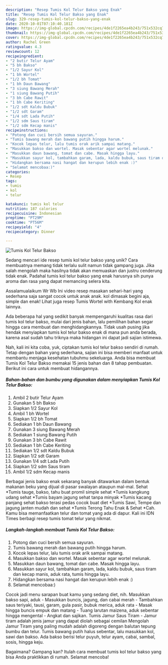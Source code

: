 ```yaml
---
description: "Resep Tumis Kol Telur Bakso yang Enak"
title: "Resep Tumis Kol Telur Bakso yang Enak"
slug: 329-resep-tumis-kol-telur-bakso-yang-enak
date: 2020-10-01T07:10:40.181Z
image: https://img-global.cpcdn.com/recipes/4de1f2265ea4b243/751x532cq70/tumis-kol-telur-bakso-foto-resep-utama.jpg
thumbnail: https://img-global.cpcdn.com/recipes/4de1f2265ea4b243/751x532cq70/tumis-kol-telur-bakso-foto-resep-utama.jpg
cover: https://img-global.cpcdn.com/recipes/4de1f2265ea4b243/751x532cq70/tumis-kol-telur-bakso-foto-resep-utama.jpg
author: Rachel Green
ratingvalue: 4.3
reviewcount: 12
recipeingredient:
- "2 butir Telur Ayam"
- "5 bh Bakso"
- "1/2 Sayur Kol"
- "1 bh Wortel"
- "1/2 bh Tomat"
- "1 bh Daun Bawang"
- "3 siung Bawang Merah"
- "1 siung Bawang Putih"
- "3 bh Cabe Rawit"
- "1 bh Cabe Keriting"
- "1/2 sdt Kaldu Bubuk"
- "1/2 sdt Garam"
- "1/4 sdt Lada Putih"
- "1/2 sdm Saus tiram"
- "1/2 sdm Kecap manis"
recipeinstructions:
- "Potong dan cuci bersih semua sayuran."
- "Tumis bawang merah dan bawang putih hingga harum."
- "Kocok lepas telur, lalu tumis orak arik sampai matang."
- "Masukkan bakso dan wortel. Masak sebentar agar wortel melunak."
- "Masukkan daun bawang, tomat dan cabe. Masak hingga layu."
- "Masukkan sayur kol, tambahkan garam, lada, kaldu bubuk, saus tiram dan kecap manis, aduk rata, tumis hingga layu."
- "Hidangkan bersama nasi hangat dan kerupun lebih enak :)"
- "Selamat mencobaa:)"
categories:
- Resep
tags:
- tumis
- kol
- telur

katakunci: tumis kol telur 
nutrition: 187 calories
recipecuisine: Indonesian
preptime: "PT29M"
cooktime: "PT56M"
recipeyield: "4"
recipecategory: Dinner

---
```



![Tumis Kol Telur Bakso](https://img-global.cpcdn.com/recipes/4de1f2265ea4b243/751x532cq70/tumis-kol-telur-bakso-foto-resep-utama.jpg)

Sedang mencari ide resep tumis kol telur bakso yang unik? Cara membuatnya memang tidak terlalu sulit namun tidak gampang juga. Jika salah mengolah maka hasilnya tidak akan memuaskan dan justru cenderung tidak enak. Padahal tumis kol telur bakso yang enak harusnya sih punya aroma dan rasa yang dapat memancing selera kita.

Assalamualaikum Wr Wb Ini video resep masakan sehari-hari yang sederhana saja sangat cocok untuk anak anak. kol dimasak begini aja, simple dan enak! Lihat juga resep Tumis Wortel with Kembang Kol enak lainnya.

Ada beberapa hal yang sedikit banyak mempengaruhi kualitas rasa dari tumis kol telur bakso, mulai dari jenis bahan, lalu pemilihan bahan segar hingga cara membuat dan menghidangkannya. Tidak usah pusing jika hendak menyiapkan tumis kol telur bakso enak di mana pun anda berada, karena asal sudah tahu triknya maka hidangan ini dapat jadi sajian istimewa.


Nah, kali ini kita coba, yuk, ciptakan tumis kol telur bakso sendiri di rumah. Tetap dengan bahan yang sederhana, sajian ini bisa memberi manfaat untuk membantu menjaga kesehatan tubuhmu sekeluarga. Anda bisa membuat Tumis Kol Telur Bakso memakai 15 jenis bahan dan 8 tahap pembuatan. Berikut ini cara untuk membuat hidangannya.

<!--inarticleads1-->

##### Bahan-bahan dan bumbu yang digunakan dalam menyiapkan Tumis Kol Telur Bakso:

1. Ambil 2 butir Telur Ayam
1. Gunakan 5 bh Bakso
1. Siapkan 1/2 Sayur Kol
1. Ambil 1 bh Wortel
1. Siapkan 1/2 bh Tomat
1. Sediakan 1 bh Daun Bawang
1. Gunakan 3 siung Bawang Merah
1. Sediakan 1 siung Bawang Putih
1. Gunakan 3 bh Cabe Rawit
1. Sediakan 1 bh Cabe Keriting
1. Sediakan 1/2 sdt Kaldu Bubuk
1. Siapkan 1/2 sdt Garam
1. Gunakan 1/4 sdt Lada Putih
1. Siapkan 1/2 sdm Saus tiram
1. Ambil 1/2 sdm Kecap manis


Berbagai jenis bakso enak sekarang banyak ditawarkan dalam bentuk makanan beku yang dijual di pasar swalayan ataupun mal-mal. Sehat *Tumis tauge, bakso, tahu buat promil simple sehat *Tumis kangkung udang sehat *Tumis bayam jagung sehat tanpa minyak *Tumis kacang panjang sehat bakso terasi pedas cocok buat diet *Tumis Sawi, Tempe dan jagung janten mudah dan sehat *Tumis Terong Tahu Enak &amp; Sehat *Cah. Kamu bisa memanfaatkan telur dan tomat yang ada di dapur. Kali ini IDN Times berbagi resep tumis tomat telur yang nikmat. 

<!--inarticleads2-->

##### Langkah-langkah membuat Tumis Kol Telur Bakso:

1. Potong dan cuci bersih semua sayuran.
1. Tumis bawang merah dan bawang putih hingga harum.
1. Kocok lepas telur, lalu tumis orak arik sampai matang.
1. Masukkan bakso dan wortel. Masak sebentar agar wortel melunak.
1. Masukkan daun bawang, tomat dan cabe. Masak hingga layu.
1. Masukkan sayur kol, tambahkan garam, lada, kaldu bubuk, saus tiram dan kecap manis, aduk rata, tumis hingga layu.
1. Hidangkan bersama nasi hangat dan kerupun lebih enak :)
1. Selamat mencobaa:)


Cocok jadi menu sarapan buat kamu yang sedang diet, nih. Masukkan bakso sapi, aduk - Masukkan buncis, jagung, dan cabai merah - Tambahkan saus teriyaki, tausi, garam, gula pasir, bubuk merica, aduk rata - Masak hingga buncis empuk dan matang - Tuang larutan maizena, aduk sebentar hingga mengental - Angkat dan sajikan. Tumis Jamur Saus Tiram - Jamur tiram adalah jenis jamur yang dapat diolah sebagai cemilan Mengolah Jamur Tiram yang paling mudah adalah digoreng dengan balutan tepung bumbu dan telur. Tumis bawang putih halus sebentar, lalu masukkan kol, sawi dan bakso. Ada bakso berisi telur puyuh, telur ayam, cabai, sambal, sosis, hingga keju. 

Bagaimana? Gampang kan? Itulah cara membuat tumis kol telur bakso yang bisa Anda praktikkan di rumah. Selamat mencoba!
